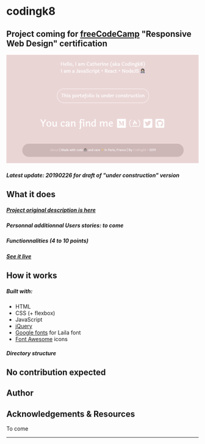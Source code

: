 # codingk8

## Project coming for [freeCodeCamp](https://www.freecodecamp.org/) "Responsive Web Design" certification

<p align="center"><img src="assets/images/codingk8_portefolio_v1_screenshot.png" alt="codingk8 portefolio v1 screenshot"></p>

##### Latest update: 20190226 for draft of "under construction" version

## What it does

##### [Project original description is here](https://learn.freecodecamp.org/responsive-web-design/responsive-web-design-projects/build-a-personal-portfolio-webpage)

##### Personnal additionnal Users stories: to come

##### Functionnalities (4 to 10 points)

##### [See it live](https://codingk8.github.io/)

## How it works

##### Built with:
* HTML
* CSS (+ flexbox)
* JavaScript
* [jQuery](#)
* [Google fonts](https://fonts.google.com/) for Laila font
* [Font Awesome](https://fontawesome.com/) icons

##### Directory structure

## No contribution expected

## Author

## Acknowledgements & Resources

To come

---


